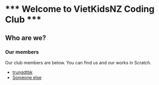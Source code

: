 
# \*\*\* Welcome to VietKidsNZ Coding Club \*\*\*

## Who are we?


### Our members
Our club members are below. You can find us and our works in Scratch. 

- [trungdtbk](https://scratch.mit.edu/users/trungdtbk/)
- [Someone else](https://scratch.mit.edu/users/someone/)